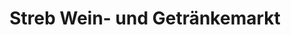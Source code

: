 ---
title: "Streb Wein- und Getränkemarkt"
url: /bruchsal/streb-wein-und-getraenkemarkt/
shop: Getränke
---